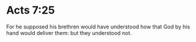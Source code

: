 # Acts 7:25

For he supposed his brethren would have understood how that God by his hand would deliver them: but they understood not.
